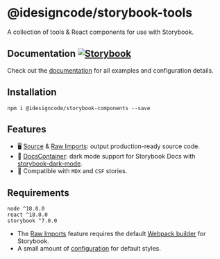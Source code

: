 # @idesigncode/storybook-tools

A collection of tools & React components for use with Storybook.

## Documentation [![Storybook](https://cdn.jsdelivr.net/gh/storybookjs/brand@main/badge/badge-storybook.svg)](https://idesigncode-storybook-components.netlify.app)

Check out the [documentation](https://idesigncode-storybook-components.netlify.app/) for all examples and configuration details.

## Installation

```shell
npm i @idesigncode/storybook-components --save
```

## Features

- 🖥️ [Source](https://idesigncode-storybook-components.netlify.app/?path=/docs/components-source--docs) & [Raw Imports](https://idesigncode-storybook-components.netlify.app/?path=/docs/configuration-raw-imports--docs): output production-ready source code.
- 🌙 [DocsContainer](https://idesigncode-storybook-components.netlify.app/?path=/docs/configuration-docscontainer--docs): dark mode support for Storybook Docs with [storybook-dark-mode](https://github.com/hipstersmoothie/storybook-dark-mode).
- 🎉 Compatible with `MDX` and `CSF` stories.

## Requirements

```
node ^18.0.0
react ^18.0.0
storybook ^7.0.0
```

- The [Raw Imports](https://idesigncode-storybook-components.netlify.app/?path=/docs/configuration-raw-imports--docs) feature requires the default [Webpack builder](https://storybook.js.org/docs/react/builders/webpack) for Storybook.
- A small amount of [configuration](https://idesigncode-storybook-components.netlify.app/?path=/docs/configuration-css--docs) for default styles.
